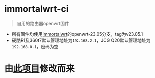 # immortalwrt-ci  
> 自用的路由器openwrt固件  
 - 所有固件均使用[immortalwrt](https://github.com/immortalwrt/immortalwrt)的openwrt-23.05分支，tag为v23.05.1  
 - 硬酷R1及360t7默认管理地址为`192.168.2.1`，JCG Q20默认管理地址为`192.168.0.1`，密码为空  
  
# 由[此项目](https://github.com/ibook86/newifi3-d2-openwrt)修改而来  
